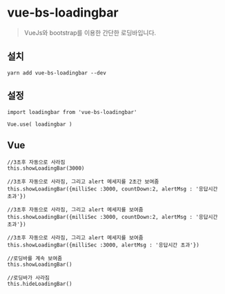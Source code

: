 # vue-bs-loadingbar

> VueJs와 bootstrap를 이용한 간단한 로딩바입니다.  

## 설치 

	yarn add vue-bs-loadingbar --dev

## 설정

```
import loadingbar from 'vue-bs-loadingbar'

Vue.use( loadingbar )
```

## Vue

``` 
//3초후 자동으로 사라짐
this.showLoadingBar(3000)

//3초후 자동으로 사라짐, 그리고 alert 메세지를 2초간 보여줌
this.showLoadingBar({milliSec :3000, countDown:2, alertMsg : '응답시간 초과'})

//3초후 자동으로 사라짐, 그리고 alert 메세지를 보여줌
this.showLoadingBar({milliSec :3000, countDown:2, alertMsg : '응답시간 초과'})

//3초후 자동으로 사라짐, 그리고 alert 메세지를 보여줌
this.showLoadingBar({milliSec :3000, alertMsg : '응답시간 초과'})

//로딩바를 계속 보여줌
this.showLoadingBar()

//로딩바가 사라짐
this.hideLoadingBar()
```
